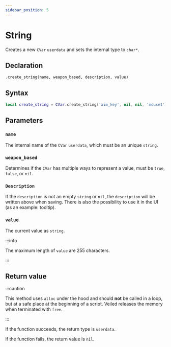 ```yaml
---
sidebar_position: 5
---
```


# String

Creates a new `CVar` `userdata` and sets the internal type to `char*`.

## Declaration

`.create_string(name, weapon_based, description, value)`

## Syntax

```lua
local create_string = CVar.create_string('aim_key', nil, nil, 'mouse1');
```

## Parameters

### `name`

The internal name of the `CVar` `userdata`, which must be an unique `string`.

### `weapon_based`

Determines if the `CVar` has multiple ways to represent a value, must be `true`, `false`, or `nil`.

### `Description`

If the `description` is not an empty `string` or `nil`, the `description` will be written above when saving.
There is also the possibility to use it in the UI (as an example: tooltip).

### `value`

The current value as `string`.

:::info

The maximum length of `value` are 255 characters.

:::

## Return value

:::caution

This method uses `alloc` under the hood and should **not** be called in a loop, but at a safe place at the beginning of a script.
Veiled releases the memory when terminated with `free`.

:::

If the function succeeds, the return type is `userdata`.

If the function fails, the return value is `nil`.
